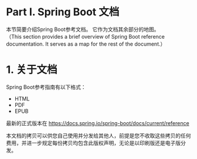 # Part I. Spring Boot 文档

本节简要介绍Spring Boot参考文档。 它作为文档其余部分的地图。  
（This section provides a brief overview of Spring Boot reference documentation. It serves as a map for the rest of the document.）

# 1. 关于文档

Spring Boot参考指南有以下格式：
- HTML
- PDF
- EPUB  

最新的正式版本在 https://docs.spring.io/spring-boot/docs/current/reference

本文档的拷贝可以供您自己使用并分发给其他人，前提是您不收取这些拷贝的任何费用，并进一步规定每份拷贝均包含此版权声明，无论是以印刷版还是电子版分发。


